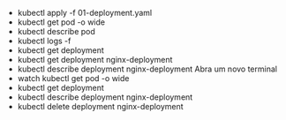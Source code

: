- kubectl apply -f 01-deployment.yaml
- kubectl get pod -o wide
- kubectl describe pod <pod-name>
- kubectl logs -f <pod-name>
- kubectl get deployment
- kubectl get deployment nginx-deployment
- kubectl describe deployment nginx-deployment
Abra um novo terminal
- watch kubectl get pod -o wide
- kubectl get deployment
- kubectl describe deployment nginx-deployment
- kubectl delete deployment nginx-deployment